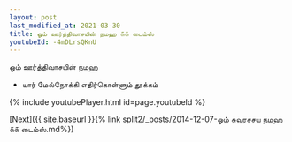 ```yaml
---
layout: post
last_modified_at: 2021-03-30
title: ஓம் ஊர்த்திவாசயின் நமஹ ௧௧ டைம்ஸ்
youtubeId: -4mDLrsQKnU
---
```

 
 
 ஓம் ஊர்த்திவாசயின் நமஹ  
 
 -  யார் மேல்நோக்கி எதிர்கொள்ளும் தூக்கம் 
 
  
 
  
 
 
 
 
 
 


{% include youtubePlayer.html id=page.youtubeId %}
 
[Next]({{ site.baseurl }}{% link  split2/_posts/2014-12-07-ஓம் சுவரசசய நமஹ ௧௧ டைம்ஸ்.md%})
 
